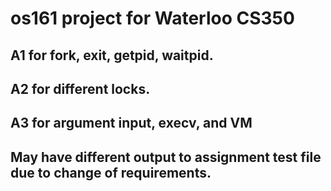# os161 project for Waterloo CS350

## A1 for fork, exit, getpid, waitpid.

## A2 for different locks.

## A3 for argument input, execv, and VM

## May have different output to assignment test file due to change of requirements.
